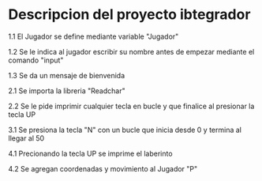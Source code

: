# Descripcion del proyecto ibtegrador

1.1 El Jugador se define mediante variable "Jugador"

1.2 Se le indica al jugador escribir su nombre antes de empezar mediante el comando "input"

1.3 Se da un mensaje de bienvenida

2.1 Se importa la libreria "Readchar"

2.2 Se le pide imprimir cualquier tecla en bucle y que finalice al presionar la tecla UP

3.1 Se presiona la tecla "N" con un bucle que inicia desde 0 y termina al llegar al 50

4.1 Precionando la tecla UP se imprime el laberinto

4.2 Se agregan coordenadas y movimiento al Jugador "P"
